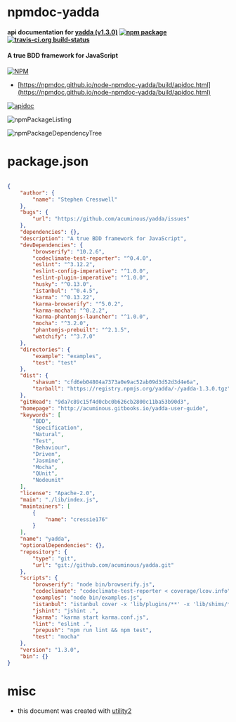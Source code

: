 # npmdoc-yadda

#### api documentation for  [yadda (v1.3.0)](http://acuminous.gitbooks.io/yadda-user-guide)  [![npm package](https://img.shields.io/npm/v/npmdoc-yadda.svg?style=flat-square)](https://www.npmjs.org/package/npmdoc-yadda) [![travis-ci.org build-status](https://api.travis-ci.org/npmdoc/node-npmdoc-yadda.svg)](https://travis-ci.org/npmdoc/node-npmdoc-yadda)

#### A true BDD framework for JavaScript

[![NPM](https://nodei.co/npm/yadda.png?downloads=true&downloadRank=true&stars=true)](https://www.npmjs.com/package/yadda)

- [https://npmdoc.github.io/node-npmdoc-yadda/build/apidoc.html](https://npmdoc.github.io/node-npmdoc-yadda/build/apidoc.html)

[![apidoc](https://npmdoc.github.io/node-npmdoc-yadda/build/screenCapture.buildCi.browser.%252Ftmp%252Fbuild%252Fapidoc.html.png)](https://npmdoc.github.io/node-npmdoc-yadda/build/apidoc.html)

![npmPackageListing](https://npmdoc.github.io/node-npmdoc-yadda/build/screenCapture.npmPackageListing.svg)

![npmPackageDependencyTree](https://npmdoc.github.io/node-npmdoc-yadda/build/screenCapture.npmPackageDependencyTree.svg)



# package.json

```json

{
    "author": {
        "name": "Stephen Cresswell"
    },
    "bugs": {
        "url": "https://github.com/acuminous/yadda/issues"
    },
    "dependencies": {},
    "description": "A true BDD framework for JavaScript",
    "devDependencies": {
        "browserify": "10.2.6",
        "codeclimate-test-reporter": "^0.4.0",
        "eslint": "^3.12.2",
        "eslint-config-imperative": "^1.0.0",
        "eslint-plugin-imperative": "^1.0.0",
        "husky": "^0.13.0",
        "istanbul": "^0.4.5",
        "karma": "^0.13.22",
        "karma-browserify": "^5.0.2",
        "karma-mocha": "^0.2.2",
        "karma-phantomjs-launcher": "^1.0.0",
        "mocha": "^3.2.0",
        "phantomjs-prebuilt": "^2.1.5",
        "watchify": "^3.7.0"
    },
    "directories": {
        "example": "examples",
        "test": "test"
    },
    "dist": {
        "shasum": "cfd6eb04804a7373a0e9ac52ab09d3d52d3d4e6a",
        "tarball": "https://registry.npmjs.org/yadda/-/yadda-1.3.0.tgz"
    },
    "gitHead": "9da7c89c15f4d0cbc0b626cb2800c11ba53b90d3",
    "homepage": "http://acuminous.gitbooks.io/yadda-user-guide",
    "keywords": [
        "BDD",
        "Specification",
        "Natural",
        "Test",
        "Behaviour",
        "Driven",
        "Jasmine",
        "Mocha",
        "QUnit",
        "Nodeunit"
    ],
    "license": "Apache-2.0",
    "main": "./lib/index.js",
    "maintainers": [
        {
            "name": "cressie176"
        }
    ],
    "name": "yadda",
    "optionalDependencies": {},
    "repository": {
        "type": "git",
        "url": "git://github.com/acuminous/yadda.git"
    },
    "scripts": {
        "browserify": "node bin/browserify.js",
        "codeclimate": "codeclimate-test-reporter < coverage/lcov.info",
        "examples": "node bin/examples.js",
        "istanbul": "istanbul cover -x 'lib/plugins/**' -x 'lib/shims/**' -x 'lib/Platform.js' _mocha --report lcov --report html",
        "jshint": "jshint .",
        "karma": "karma start karma.conf.js",
        "lint": "eslint .",
        "prepush": "npm run lint && npm test",
        "test": "mocha"
    },
    "version": "1.3.0",
    "bin": {}
}
```



# misc
- this document was created with [utility2](https://github.com/kaizhu256/node-utility2)
